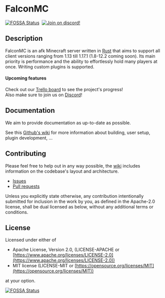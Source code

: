 # FalconMC
[![FOSSA Status](https://app.fossa.com/api/projects/git%2Bgithub.com%2FGrizzlT%2FFalconMC.svg?type=shield)](https://app.fossa.com/projects/git%2Bgithub.com%2FGrizzlT%2FFalconMC?ref=badge_shield)
 [![Join on discord!](https://shields.io/discord/925832475912065024)](https://discord.com/invite/HC82fwYXW5)


## Description
FalconMC is an afk Minecraft server written in [Rust](https://rust-lang.org/) that aims to support all client versions ranging from 1.13 till 1.17.1 (1.8-12.2 coming soon). Its main priority is performance and the ability to effortlessly hold many players at once. Writing custom plugins is supported.

#### Upcoming features
Check out our [Trello board](https://trello.com/b/0vSzpAUA/falcon-mc) to see the project's progress!  
Also make sure to join us on [Discord](https://discord.com/invite/HC82fwYXW5)!


## Documentation
We aim to provide documentation as up-to-date as possible.

See this [Github's wiki](https://github.com/GrizzlT/FalconMC/wiki) for more information about building, user setup, plugin development, ...

## Contributing
Please feel free to help out in any way possible, the [wiki](https://github.com/GrizzlT/FalconMC/wiki) includes information on the codebase's layout and architecture.

- [Issues](https://github.com/GrizzlT/FalconMC/issues)
- [Pull requests](https://github.com/GrizzlT/FalconMC/pulls)

Unless you explicitly state otherwise, any contribution intentionally submitted for inclusion in the work by you, as defined in the Apache-2.0 license, shall be dual licensed as below, without any additional terms or conditions.

## License
Licensed under either of

-   Apache License, Version 2.0, (LICENSE-APACHE or  [https://www.apache.org/licenses/LICENSE-2.0](https://www.apache.org/licenses/LICENSE-2.0))
-   MIT license (LICENSE-MIT or  [https://opensource.org/licenses/MIT](https://opensource.org/licenses/MIT))

at your option.


[![FOSSA Status](https://app.fossa.com/api/projects/git%2Bgithub.com%2FGrizzlT%2FFalconMC.svg?type=large)](https://app.fossa.com/projects/git%2Bgithub.com%2FGrizzlT%2FFalconMC?ref=badge_large)
